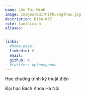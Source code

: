 ```yaml
---
name: Lâm Thị Minh
image: images/BuiThiPhuongThao.jpg
description: Điện-K67
role: lamthiminh
aliases:


links:
  #home-page: 
  linkedin: #
  email: 
  github: #
  #twitter: uptonogoode
---
```


Học chương trình kỹ thuật điện

Đại học Bách Khoa Hà Nội
